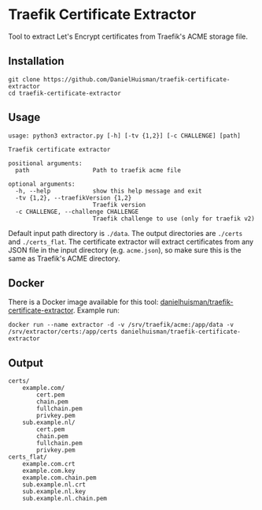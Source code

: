 # Traefik Certificate Extractor

Tool to extract Let's Encrypt certificates from Traefik's ACME storage file.

## Installation
```
git clone https://github.com/DanielHuisman/traefik-certificate-extractor
cd traefik-certificate-extractor
```

## Usage
```
usage: python3 extractor.py [-h] [-tv {1,2}] [-c CHALLENGE] [path]

Traefik certificate extractor

positional arguments:
  path                  Path to traefik acme file

optional arguments:
  -h, --help            show this help message and exit
  -tv {1,2}, --traefikVersion {1,2}
                        Traefik version
  -c CHALLENGE, --challenge CHALLENGE
                        Traefik challenge to use (only for traefik v2)
```
Default input path directory is `./data`. The output directories are `./certs` and `./certs_flat`. The certificate extractor will extract certificates from any JSON file in the input directory (e.g. `acme.json`), so make sure this is the same as Traefik's ACME directory.

## Docker
There is a Docker image available for this tool: [danielhuisman/traefik-certificate-extractor](https://hub.docker.com/r/danielhuisman/traefik-certificate-extractor/).
Example run:
```
docker run --name extractor -d -v /srv/traefik/acme:/app/data -v /srv/extractor/certs:/app/certs danielhuisman/traefik-certificate-extractor
```

## Output
```
certs/
    example.com/
        cert.pem
        chain.pem
        fullchain.pem
        privkey.pem
    sub.example.nl/
        cert.pem
        chain.pem
        fullchain.pem
        privkey.pem
certs_flat/
    example.com.crt
    example.com.key
    example.com.chain.pem
    sub.example.nl.crt
    sub.example.nl.key
    sub.example.nl.chain.pem
```
